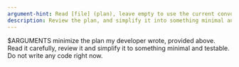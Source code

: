 ```yaml
---
argument-hint: Read [file] (plan), leave empty to use the current convo context
description: Review the plan, and simplify it into something minimal and testable
---
```

$ARGUMENTS
minimize the plan my developer wrote, provided above. Read it carefully, review it and simplify it to something minimal and testable. Do not write any code right now.
